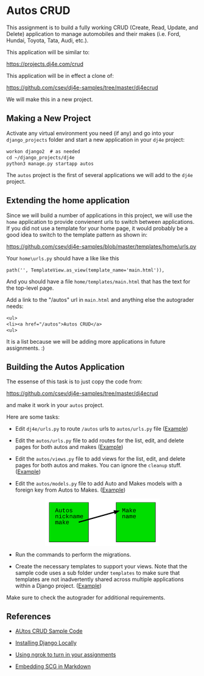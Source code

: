 Autos CRUD
==========

This assignment is to build a fully working CRUD (Create, Read, Update, and Delete)
application to manage automobiles and their makes (i.e. Ford, Hundai, Toyota,
Tata, Audi, etc.).

This application will be similar to:

https://projects.dj4e.com/crud

This application will be in effect a clone of:

https://github.com/csev/dj4e-samples/tree/master/dj4ecrud

We will make this in a new project.

Making a New Project
--------------------

Activate any virtual environment you need (if any) and go into your `django_projects` folder
and start a new application in your `dj4e` project:

    workon django2  # as needed
    cd ~/django_projects/dj4e
    python3 manage.py startapp autos

The `autos` project is the first of several applications we will add to the `dj4e` project.

Extending the home application
------------------------------

Since we will build a number of applications in this project, we will use the `home`
application to provide convienent urls to switch between applications.   If you did
not use a template for your home page, it would probably be a good idea to switch
to the template pattern as shown in:

https://github.com/csev/dj4e-samples/blob/master/templates/home/urls.py

Your `home\urls.py` should have a like like this

    path('', TemplateView.as_view(template_name='main.html')),

And you should have a file `home/templates/main.html` that has the text for the top-level page.

Add a link to the "/autos" url in `main.html` and anything else the autograder needs:

    <ul>
    <li><a href="/autos">Autos CRUD</a>
    <ul>

It is a list because we will be adding more applications in future assignments. :)

Building the Autos Application
------------------------------

The essense of this task is to just copy the code from:

https://github.com/csev/dj4e-samples/tree/master/dj4ecrud

and make it work in your `autos` project.

Here are some tasks:

* Edit `dj4e/urls.py` to route `/autos` urls to `autos/urls.py` file
(<a href="https://github.com/csev/dj4e-samples/blob/master/dj4ecrud/dj4ecrud/urls.py" target="_blank">Example</a>)

* Edit the `autos/urls.py` file to add routes for the list, edit, and delete pages for both autos and makes
(<a href="https://github.com/csev/dj4e-samples/blob/master/dj4ecrud/autos/urls.py" target="_blank">Example</a>)

* Edit the `autos/views.py` file to add views for the list, edit, and delete pages for both autos and makes.
You can ignore the `cleanup` stuff.
(<a href="https://github.com/csev/dj4e-samples/blob/master/dj4ecrud/autos/views.py" target="_blank">Example</a>)

* Edit the `autos/models.py` file to add Auto and Makes models with a foreign key from Autos to Makes.
(<a href="https://github.com/csev/dj4e-samples/blob/master/dj4ecrud/autos/urls.py" target="_blank">Example</a>)

<img src="svg/auto_model.svg" alt="A data model diagram showing Autos and Makes" style="display: block; margin-left: auto; margin-right: auto;align: center; max-width: 300px;">

* Run the commands to perform the migrations.

* Create the necessary templates to support your views.  Note that the sample code uses a sub folder under `templates` to
make sure that templates are not inadvertently shared across multiple applications within a Django project.
(<a href="https://github.com/csev/dj4e-samples/blob/master/dj4ecrud/autos/templates" target="_blank">Example</a>)

Make sure to check the autograder for additional requirements.

References
----------

* <a href="https://github.com/csev/dj4e-samples/tree/master/dj4ecrud" target="_blank">AUtos CRUD Sample Code</a>

* <a href="dj_install.md" target="_blank">Installing Django Locally</a>

* <a href="../ngrok" target="_blank">Using ngrok to turn in your assignments</a>

* <a href="https://stackoverflow.com/questions/13808020/include-an-svg-hosted-on-github-in-markdown" target="_blank">Embedding SCG in Markdown</a>
